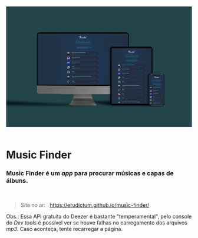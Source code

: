 ![screenshot](./images-readme/screenshot.jpg)
<br><br>

# Music Finder

### Music Finder é um _app_ para procurar músicas e capas de álbuns.

<br>

>Site no ar: &nbsp; https://erudictum.github.io/music-finder/

Obs.: Essa API gratuita do Deezer é bastante "temperamental", pelo console do _Dev tools_ é possível ver se houve falhas no carregamento dos arquivos _mp3_. Caso aconteça, tente recarregar a página.